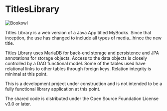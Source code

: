 # TitlesLibrary
![Bookowl](https://github.com/ad5xj/TitlesLibrary/assets/5191354/f6999fdb-401a-448a-b3e3-4b5111ea5c20)

Titles Library is a web version of a Java App titled MyBooks. Since that inception, the use has changed 
to include all types of media...hince the new title. 

Titles Library uses MariaDB for back-end storage and persistence and JPA annotations for storage objects.
Access to the data objects is closely controlled by a DAO functional model. Some of the tables used have 
relational links to other tables through foreign keys. Relation integrity is minimal at this point.

This is a development project under construction and is not intended to be a fully functional library 
application at this point.



The shared code is distributed under the Open Source Foundation License v3.0 or later.
